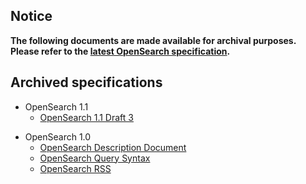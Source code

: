 ## Notice

**The following documents are made available for archival purposes.
Please refer to the [latest OpenSearch
specification](Specifications/OpenSearch/1.1 "wikilink").**

## Archived specifications

  - OpenSearch 1.1
      - [OpenSearch 1.1
        Draft 3](http://www.opensearch.org/Specifications/OpenSearch/1.1/Draft_3)

<!-- end list -->

  - OpenSearch 1.0
      - [OpenSearch Description
        Document](http://opensearch.a9.com/spec/opensearchdescription/1.0/)
      - [OpenSearch Query
        Syntax](http://opensearch.a9.com/spec/opensearchquerysyntax/1.0/)
      - [OpenSearch
        RSS](http://opensearch.a9.com/spec/opensearchrss/1.0/)
